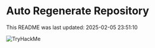 # Auto Regenerate Repository

This README was last updated: 2025-02-05 23:51:10

 ![TryHackMe](https://tryhackme.com/badge/533634)